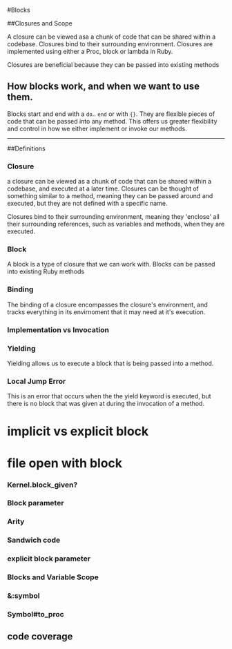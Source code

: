 #Blocks

##Closures and Scope

A closure can be viewed asa a chunk of code that can be shared within a codebase. Closures bind to their surrounding environment. Closures are implemented using either a Proc, block or lambda in Ruby.

Closures are beneficial because they can be passed into existing methods

## How blocks work, and when we want to use them.

Blocks start and end with a `do`.. `end` or with `{}`. They are flexible pieces of code that can be passed into any method. This offers us greater flexibility and control in how we either implement or invoke our methods. 

-----

##Definitions

### Closure


a closure can be viewed as a chunk of code that can be shared within a codebase, and executed at a later time. Closures can be thought of something similar to a method, meaning they can be passed around and executed, but they are not defined with a specific name.

Closures bind to their surrounding environment, meaning they 'enclose' all their surrounding references, such as variables and methods, when they are executed. 
	

### Block


A block is a type of closure that we can work with. Blocks can be passed into existing Ruby methods

### Binding 
	
The binding of a closure encompasses the closure's environment, and tracks everything in its envirnoment that it may need at it's execution.
	
### Implementation vs Invocation


### Yielding

Yielding allows us to execute a block that is being passed into a method. 

### Local Jump Error
This is an error that occurs when the the yield keyword is executed, but there is no block that was given at during the invocation of a method. 

# implicit vs explicit block
# file open with block

### Kernel.block_given?
### Block parameter
### Arity
### Sandwich code
### explicit block parameter
### Blocks and Variable Scope
### &:symbol
### Symbol#to_proc 

## code coverage




